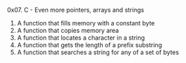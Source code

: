 0x07. C - Even more pointers, arrays and strings
1. A function that fills memory with a constant byte
2. A function that copies memory area
3. A function that locates a character in a string
4. A function that gets the length of a prefix substring
5. A function that searches a string for any of a set of bytes
